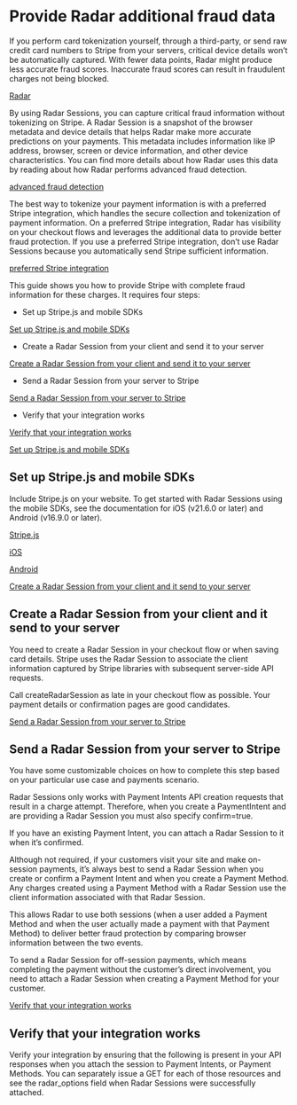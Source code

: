 # Provide Radar additional fraud data

If you perform card tokenization yourself, through a third-party, or send raw credit card numbers to Stripe from your servers, critical device details won’t be automatically captured. With fewer data points, Radar might produce less accurate fraud scores. Inaccurate fraud scores can result in fraudulent charges not being blocked.

[Radar](/radar)

By using Radar Sessions, you can capture critical fraud information without tokenizing on Stripe. A Radar Session is a snapshot of the browser metadata and device details that helps Radar make more accurate predictions on your payments. This metadata includes information like IP address, browser, screen or device information, and other device characteristics. You can find more details about how Radar uses this data by reading about how Radar performs advanced fraud detection.

[advanced fraud detection](/disputes/prevention/advanced-fraud-detection)

The best way to tokenize your payment information is with a preferred Stripe integration, which handles the secure collection and tokenization of payment information. On a preferred Stripe integration,  Radar has visibility on your checkout flows and leverages the additional data to provide better fraud protection. If you use a preferred Stripe integration, don’t use Radar Sessions because you automatically send Stripe sufficient information.

[preferred Stripe integration](/radar/integration#integration-types)

This guide shows you how to provide Stripe with complete fraud information for these charges. It requires four steps:

- Set up Stripe.js and mobile SDKs

[Set up Stripe.js and mobile SDKs](#setup)

- Create a Radar Session from your client and send it to your server

[Create a Radar Session from your client and send it to your server](#create-radar-session)

- Send a Radar Session from your server to Stripe

[Send a Radar Session from your server to Stripe](#submit-payment-info)

- Verify that your integration works

[Verify that your integration works](#verify)

[Set up Stripe.js and mobile SDKs](#setup)

## Set up Stripe.js and mobile SDKs

Include Stripe.js on your website. To get started with Radar Sessions using the mobile SDKs, see the documentation for iOS (v21.6.0 or later) and Android (v16.9.0 or later).

[Stripe.js](/js/including)

[iOS](https://github.com/stripe/stripe-ios)

[Android](https://github.com/stripe/stripe-android)

[Create a Radar Session from your client and it send to your server](#create-radar-session)

## Create a Radar Session from your client and it send to your server

You need to create a Radar Session in your checkout flow or when saving card details. Stripe uses the Radar Session to associate the client information captured by Stripe libraries with subsequent server-side API requests.

Call createRadarSession as late in your checkout flow as possible. Your payment details or confirmation pages are good candidates.

[Send a Radar Session from your server to Stripe](#submit-payment-info)

## Send a Radar Session from your server to Stripe

You have some customizable choices on how to complete this step based on your particular use case and payments scenario.

Radar Sessions only works with Payment Intents API creation requests that result in a charge attempt. Therefore, when you create a PaymentIntent and are providing a Radar Session you must also specify confirm=true.

If you have an existing Payment Intent, you can attach a Radar Session to it when it’s confirmed.

Although not required, if your customers visit your site and make on-session payments, it’s always best to send a Radar Session when you create or confirm a Payment Intent and when you create a Payment Method. Any charges created using a Payment Method with a Radar Session use the client information associated with that Radar Session.

This allows Radar to use both sessions (when a user added a Payment Method and when the user actually made a payment with that Payment Method) to deliver better fraud protection by comparing browser information between the two events.

To send a Radar Session for off-session payments, which means completing the payment without the customer’s direct involvement, you need to attach a Radar Session when creating a Payment Method for your customer.

[Verify that your integration works](#verify)

## Verify that your integration works

Verify your integration by ensuring that the following is present in your API responses when you attach the session to Payment Intents, or Payment Methods. You can separately issue a GET for each of those resources and see the radar_options field when Radar Sessions were successfully attached.
